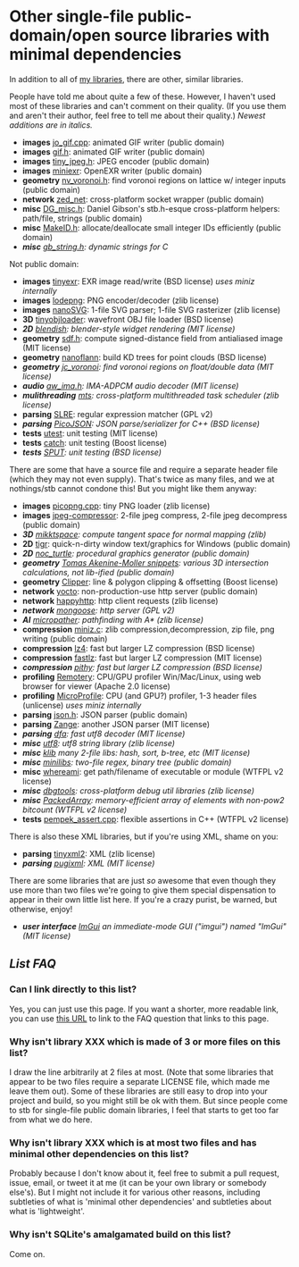 # Other single-file public-domain/open source libraries with minimal dependencies

In addition to all of [my libraries](https://github.com/nothings/stb), there are other, similar libraries.

People have told me about quite a few of these. However, I haven't used most of these libraries
and can't comment on their quality. (If you use them and aren't their author, feel
free to tell me about their quality.) _Newest additions are in italics._

- **images** [jo_gif.cpp](http://www.jonolick.com/home/gif-writer): animated GIF writer (public domain)
- **images** [gif.h](https://github.com/ginsweater/gif-h): animated GIF writer (public domain)
- **images** [tiny_jpeg.h](https://github.com/serge-rgb/TinyJPEG/blob/master/tiny_jpeg.h): JPEG encoder (public domain)
- **images** [miniexr](https://github.com/aras-p/miniexr): OpenEXR writer (public domain)
- **geometry** [nv_voronoi.h](http://www.icculus.org/~mordred/nvlib/): find voronoi regions on lattice w/ integer inputs (public domain)
- **network** [zed_net](https://github.com/ZedZull/zed_net): cross-platform socket wrapper (public domain)
- **misc** [DG_misc.h](https://github.com/DanielGibson/Snippets/): Daniel Gibson's stb.h-esque cross-platform helpers: path/file, strings (public domain)
- **misc** [MakeID.h](http://www.humus.name/3D/MakeID.h): allocate/deallocate small integer IDs efficiently (public domain)
- _**misc** [gb_string.h](https://github.com/gingerBill/gb): dynamic strings for C_

Not public domain:

- **images** [tinyexr](https://github.com/syoyo/tinyexr): EXR image read/write (BSD license)  *uses miniz internally*
- **images** [lodepng](http://lodev.org/lodepng/): PNG encoder/decoder (zlib license)
- **images** [nanoSVG](https://github.com/memononen/nanosvg): 1-file SVG parser; 1-file SVG rasterizer (zlib license)
- **3D** [tinyobjloader](https://github.com/syoyo/tinyobjloader): wavefront OBJ file loader (BSD license)
- _**2D** [blendish](https://bitbucket.org/duangle/oui-blendish/src): blender-style widget rendering (MIT license)_
- **geometry** [sdf.h](https://github.com/memononen/SDF): compute signed-distance field from antialiased image (MIT license)
- **geometry** [nanoflann](https://github.com/jlblancoc/nanoflann): build KD trees for point clouds (BSD license)
- _**geometry** [jc_voronoi](https://github.com/JCash/voronoi): find voronoi regions on float/double data (MIT license)_
- _**audio** [aw_ima.h](https://github.com/afterwise/aw-ima/blob/master/aw-ima.h): IMA-ADPCM audio decoder (MIT license)_
- _**mulithreading** [mts](https://github.com/vurtun/mts): cross-platform multithreaded task scheduler (zlib license)_
- **parsing** [SLRE](https://github.com/cesanta/slre): regular expression matcher (GPL v2)
- _**parsing** [PicoJSON](https://github.com/kazuho/picojson): JSON parse/serializer for C++ (BSD license)_
- **tests** [utest](https://github.com/evolutional/utest): unit testing (MIT license)
- **tests** [catch](https://github.com/philsquared/Catch): unit testing (Boost license)
- _**tests** [SPUT](http://www.lingua-systems.com/unit-testing/): unit testing (BSD license)_

There are some that have a source file and require a separate header file (which they may
not even supply). That's twice as many files, and we at nothings/stb cannot condone
this! But you might like them anyway:

- **images** [picopng.cpp](http://lodev.org/lodepng/picopng.cpp): tiny PNG loader (zlib license)
- **images** [jpeg-compressor](https://github.com/richgel999/jpeg-compressor): 2-file jpeg compress, 2-file jpeg decompress (public domain)
- _**3D** [mikktspace](https://svn.blender.org/svnroot/bf-blender/trunk/blender/intern/mikktspace/): compute tangent space for normal mapping (zlib)_
- **2D** [tigr](https://bitbucket.org/rmitton/tigr/src): quick-n-dirty window text/graphics for Windows (public domain)
- _**2D** [noc_turtle](https://github.com/guillaumechereau/noc): procedural graphics generator (public domain)_
- _**geometry** [Tomas Akenine-Moller snippets](http://fileadmin.cs.lth.se/cs/Personal/Tomas_Akenine-Moller/code/): various 3D intersection calculations, not lib-ified (public domain)_
- **geometry** [Clipper](http://www.angusj.com/delphi/clipper.php): line & polygon clipping & offsetting (Boost license)
- **network** [yocto](https://github.com/tom-seddon/yhs): non-production-use http server (public domain)
- **network** [happyhttp](http://scumways.com/happyhttp/happyhttp.html): http client requests (zlib license)
- _**network** [mongoose](https://github.com/cesanta/mongoose): http server (GPL v2)_
- _**AI** [micropather](http://www.grinninglizard.com/MicroPather/): pathfinding with A* (zlib license)_
- **compression** [miniz.c](https://github.com/richgel999/miniz): zlib compression,decompression, zip file, png writing (public domain)
- **compression** [lz4](https://github.com/Cyan4973/lz4): fast but larger LZ compression (BSD license)
- **compression** [fastlz](https://code.google.com/p/fastlz/source/browse/#svn%2Ftrunk): fast but larger LZ compression (MIT license)
- _**compression** [pithy](https://github.com/johnezang/pithy): fast but larger LZ compression (BSD license)_
- **profiling** [Remotery](https://github.com/Celtoys/Remotery): CPU/GPU profiler Win/Mac/Linux, using web browser for viewer (Apache 2.0 license)
- **profiling** [MicroProfile](https://bitbucket.org/jonasmeyer/microprofile): CPU (and GPU?) profiler, 1-3 header files (unlicense) *uses miniz internally*
- **parsing** [json.h](https://github.com/sheredom/json.h): JSON parser (public domain)
- **parsing** [Zange](https://github.com/vurtun/zange/blob/master/json.c): another JSON parser (MIT license)
- _**parsing** [dfa](http://bjoern.hoehrmann.de/utf-8/decoder/dfa/): fast utf8 decoder (MIT license)_
- _**misc** [utf8](https://github.com/sheredom/utf8.h): utf8 string library (zlib license)_
- _**misc** [klib](http://attractivechaos.github.io/klib/) many 2-file libs: hash, sort, b-tree, etc (MIT license)_
- _**misc** [minilibs](https://github.com/ccxvii/minilibs): two-file regex, binary tree (public domain)_
- **misc** [whereami](https://github.com/gpakosz/whereami): get path/filename of executable or module (WTFPL v2 license)
- _**misc** [dbgtools](https://github.com/wc-duck/dbgtools): cross-platform debug util libraries (zlib license)_
- _**misc** [PackedArray](https://github.com/gpakosz/PackedArray): memory-efficient array of elements with non-pow2 bitcount (WTFPL v2 license)_
- **tests** [pempek_assert.cpp](https://github.com/gpakosz/Assert/tree/master/src): flexible assertions in C++ (WTFPL v2 license)

There is also these XML libraries, but if you're using XML, shame on you:

- **parsing** [tinyxml2](https://github.com/leethomason/tinyxml2): XML (zlib license)
- _**parsing** [pugixml](http://pugixml.org/): XML (MIT license)_

There are some libraries that are just _so_ awesome that even though they use more
than two files we're going to give them special dispensation to appear in their own
little list here. If you're a crazy purist, be warned, but otherwise, enjoy!

- _**user interface** [ImGui](https://github.com/ocornut/imgui) an immediate-mode GUI ("imgui") named "ImGui" (MIT license)_

## *List FAQ*

### Can I link directly to this list?

Yes, you can just use this page. If you want a shorter, more readable link, you can use [this URL](https://github.com/nothings/stb#other_libs) to link to the FAQ question that links to this page.

### Why isn't library XXX which is made of 3 or more files on this list?

I draw the line arbitrarily at 2 files at most. (Note that some libraries that appear to
be two files require a separate LICENSE file, which made me leave them out). Some of these
libraries are still easy to drop into your project and build, so you might still be ok with them.
But since people come to stb for single-file public domain libraries, I feel that starts
to get too far from what we do here.

### Why isn't library XXX which is at most two files and has minimal other dependencies on this list?

Probably because I don't know about it, feel free to submit a pull request, issue, email, or tweet it at
me (it can be your own library or somebody else's). But I might not include it for various
other reasons, including subtleties of what is 'minimal other dependencies' and subtleties
about what is 'lightweight'.

### Why isn't SQLite's amalgamated build on this list?

Come on.

